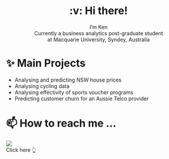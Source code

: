 
<h1 align="center"> :v: Hi there!  </h1>
<p align="center">
  I’m Ken<br/>
  Currently a business analytics post-graduate student </br>
  at Macquarie University, Syndey, Australia
</p>

# :sparkles: Main Projects
- Analysing and predicting NSW house prices
- Analysing cycling data
- Analysing effectivity of sports voucher programs
- Predicting customer churn for an Aussie Telco provider


# 📫  How to reach me ...  

[<img src="https://img.shields.io/badge/LinkedIn-0077B5?style=for-the-badge&logo=linkedin&logoColor=white">](https://www.linkedin.com/in/walthersy/)  
Click here :point_up_2:
 
</p>
<!---
walthersy/walthersy is a ✨ special ✨ repository because its `README.md` (this file) appears on your GitHub profile.
You can click the Preview link to take a look at your changes.
--->

